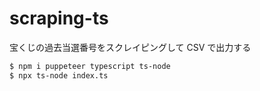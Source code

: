 # scraping-ts

宝くじの過去当選番号をスクレイピングして CSV で出力する

```bash
$ npm i puppeteer typescript ts-node
$ npx ts-node index.ts
```
